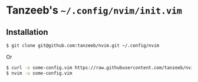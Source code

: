 # Tanzeeb's `~/.config/nvim/init.vim`

## Installation

```sh
$ git clone git@github.com:tanzeeb/nvim.git ~/.config/nvim
```

Or

```sh
$ curl -o some-config.vim https://raw.githubusercontent.com/tanzeeb/nvim/master/init.vim
$ nvim -u some-config.vim
```


